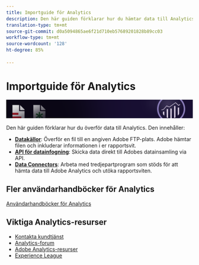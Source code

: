 ```yaml
---
title: Importguide för Analytics
description: Den här guiden förklarar hur du hämtar data till Analytics med hjälp av datakällor, API för datainfogning och Data Connectors.
translation-type: tm+mt
source-git-commit: d0a5094865ae6f21d710eb57689201828b89cc03
workflow-type: tm+mt
source-wordcount: '128'
ht-degree: 85%

---
```



# Importguide för Analytics

![Banderoll](../../assets/doc_banner_import.png)

Den här guiden förklarar hur du överför data till Analytics. Den innehåller:

* **[Datakällor](c-data-sources/datasrc-home.md)**: Överför en fil till en angiven Adobe FTP-plats. Adobe hämtar filen och inkluderar informationen i er rapportsvit.
* **[API för datainfogning](c-data-insertion-api/c-data-insertion-api.md)**: Skicka data direkt till Adobes datainsamling via API.
* **[Data Connectors](data-connectors/getting-started-data-connectors.md)**: Arbeta med tredjepartprogram som stöds för att hämta data till Adobe Analytics och utöka rapportsviten.

## Fler användarhandböcker för Analytics

[Användarhandböcker för Analytics](/help/landing/home.md)

## Viktiga Analytics-resurser

* [Kontakta kundtjänst](https://helpx.adobe.com/se/contact/enterprise-support.ec.html)
* [Analytics-forum](https://forums.adobe.com/community/experience-cloud/analytics-cloud/analytics)
* [Adobe Analytics-resurser](https://forums.adobe.com/message/10660755)
* [Experience League](https://landing.adobe.com/experience-league/)
